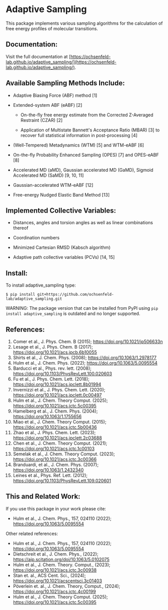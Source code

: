 Adaptive Sampling
=================

This package implements various sampling algorithms for the calculation of free energy profiles of molecular transitions. 

## Documentation:
Visit the full documentation at [https://ochsenfeld-lab.github.io/adaptive_sampling/](https://ochsenfeld-lab.github.io/adaptive_sampling/).

## Available Sampling Methods Include:
*	Adaptive Biasing Force (ABF) method [1] 
	
* 	Extended-system ABF (eABF) [2]

	* On-the-fly free energy estimate from the Corrected Z-Averaged Restraint (CZAR) [2]
	
	* Application of Multistate Bannett's Acceptance Ratio (MBAR) [3] to recover full statistical information in post-processing [4]
	
* 	(Well-Tempered) Metadynamics (WTM) [5] and WTM-eABF [6]

*   On-the-fly Probability Enhanced Sampling (OPES) [7] and OPES-eABF [8]

* 	Accelerated MD (aMD), Gaussian accelerated MD (GaMD), Sigmoid Accelerated MD (SaMD) [9, 10, 11]

*	Gaussian-accelerated WTM-eABF [12]

*   Free-energy Nudged Elastic Band Method [13]

## Implemented Collective Variables:

*   Distances, angles and torsion angles as well as linear combinations thereof

*   Coordination numbers 

*   Minimized Cartesian RMSD (Kabsch algorithm)

*   Adaptive path collective variables (PCVs) [14, 15]

## Install:
To install adaptive_sampling type:
```shell
$ pip install git+https://github.com/ochsenfeld-lab/adaptive_sampling.git
```
WARNING: The package version that can be installed from PyPI using `pip install adaptive_sampling` is outdated and no longer supported.

## References:
1.  Comer et al., J. Phys. Chem. B (2015); <https://doi.org/10.1021/jp506633n> 
2.  Lesage et al., J. Phys. Chem. B (2017); <https://doi.org/10.1021/acs.jpcb.6b10055>
3.  Shirts et al., J. Chem. Phys. (2008); <https://doi.org/10.1063/1.2978177>
4.  Hulm et al., J. Chem. Phys. (2022); <https://doi.org/10.1063/5.0095554>
5.  Barducci et al., Phys. rev. lett. (2008); <https://doi.org/10.1103/PhysRevLett.100.020603>
6.  Fu et al., J. Phys. Chem. Lett. (2018); <https://doi.org/10.1021/acs.jpclett.8b01994>
7.  Invernizzi et al., J. Phys. Chem. Lett. (2020); <https://doi.org/10.1021/acs.jpclett.0c00497>
8.  Hulm et al., J. Chem. Theory Comput. (2025); <https://doi.org/10.1021/acs.jctc.5c00395>
9.  Hamelberg et al., J. Chem. Phys. (2004); <https://doi.org/10.1063/1.1755656>
10. Miao et al., J. Chem. Theory Comput. (2015); <https://doi.org/10.1021/acs.jctc.5b00436>
11. Zhao et al., J. Phys. Chem. Lett. (2023); <https://doi.org/10.1021/acs.jpclett.2c03688>
12. Chen et al., J. Chem. Theory Comput. (2021); <https://doi.org/10.1021/acs.jctc.1c00103>
13. Semelak et al., J. Chem. Theory Comput. (2023); <https://doi.org/10.1021/acs.jctc.3c00366>
14. Branduardi, et al., J. Chem. Phys. (2007); <https://doi.org/10.1063/1.2432340>
15. Leines et al., Phys. Ref. Lett. (2012); <https://doi.org/10.1103/PhysRevLett.109.020601>

## This and Related Work:
If you use this package in your work please cite:
* 	Hulm et al., J. Chem. Phys., 157, 024110 (2022); <https://doi.org/10.1063/5.0095554>

Other related references:
* 	Hulm et al., J. Chem. Phys., 157, 024110 (2022); <https://doi.org/10.1063/5.0095554>
*	Dietschreit et al., J. Chem. Phys., (2022); <https://aip.scitation.org/doi/10.1063/5.0102075>
*   Hulm et al., J. Chem. Theory. Comput., (2023); <https://doi.org/10.1021/acs.jctc.3c00938>
*   Stan et. al., ACS Cent. Sci., (2024); <https://doi.org/10.1021/acscentsci.3c01403>
*   Pöverlein et. al., J. Chem. Theory, Comput., (2024); <https://doi.org/10.1021/acs.jctc.4c00199>
*   Hulm et al., J. Chem. Theory Comput. (2025); <https://doi.org/10.1021/acs.jctc.5c00395>

